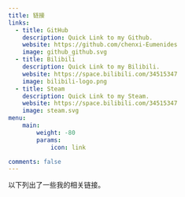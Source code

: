 ```yaml
---
title: 链接
links:
  - title: GitHub
    description: Quick Link to my Github.
    website: https://github.com/chenxi-Eumenides
    image: github_github.svg
  - title: Bilibili
    description: Quick Link to my Bilibili.
    website: https://space.bilibili.com/34515347
    image: bilibili-logo.png
  - title: Steam
    description: Quick Link to my Steam.
    website: https://space.bilibili.com/34515347
    image: steam.svg
menu:
    main:
        weight: -80
        params:
            icon: link

comments: false
---
```


以下列出了一些我的相关链接。

